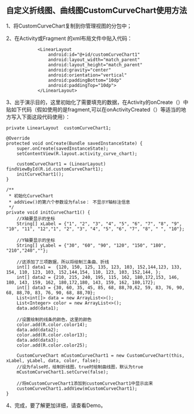 ## 自定义折线图、曲线图CustomCurveChart使用方法 ##
1、将CustomCurveChart复制到你管理视图的分包中；

2、在Activity或Fragment 的xml布局文件中贴入代码：

                <LinearLayout
                    android:id="@+id/customCurveChart1"
                    android:layout_width="match_parent"
                    android:layout_height="match_parent"
                    android:gravity="center"
                    android:orientation="vertical"
                    android:paddingBottom="10dp"
                    android:paddingTop="10dp">
                </LinearLayout>

3、出于演示目的，这里初始化了需要填充的数据，在Activity的onCreate（）中贴如下代码（假如使用的是fragment,可以在onActivityCreated（）等适当的地方写入下面这段代码使用）：

    private LinearLayout  customCurveChart1;

    @Override
    protected void onCreate(Bundle savedInstanceState) {
        super.onCreate(savedInstanceState);
        setContentView(R.layout.activity_curve_chart);

        customCurveChart1 = (LinearLayout) findViewById(R.id.customCurveChart1);
        initCurveChart1();
    }

    /**
     * 初始化CurveChart
     * addView()的第六个参数设为false： 不显示Y轴标注信息
     */
    private void initCurveChart1() {
        //X轴要显示的坐标
        String[] xLabel = {"1", "2", "3", "4", "5", "6", "7", "8", "9", "10", "11", "12","1", "2", "3", "4", "5", "6", "7", "8", " ", "10"};
        
        //Y轴要显示的坐标
        String[] yLabel = {"30", "60", "90", "120", "150", "180", "210","240",""};
        
        //这添加了三项数据，所以将绘制三条曲、折线
        int[] data1 =  {120, 150, 125, 135, 123, 103, 152,144,123, 133, 154, 110, 123, 103, 152,144,154, 110, 123, 103, 152,144, };
        int[] data2 = {210, 215, 240, 195, 115, 162, 180,172,153, 146, 180, 143, 159, 162, 180,172,180, 143, 159, 162, 180,172};
        int[] data3 = {30, 60, 35, 45, 85, 68, 88,70,62, 59, 83, 76, 90, 68, 88,70, 83, 76, 90, 68, 88,70};
        List<int[]> data = new ArrayList<>();
        List<Integer> color = new ArrayList<>();
        data.add(data1);

        //设置绘制的线条的颜色，这里的颜色
        color.add(R.color.color14);
        data.add(data2);
        color.add(R.color.color13);
        data.add(data3);
        color.add(R.color.color25);

        CustomCurveChart mCustomCurveChart1 = new CustomCurveChart(this, xLabel, yLabel, data, color, false);
        //设为false时，绘制折线图，true时绘制曲线图，默认为true
        mCustomCurveChart1.setCurve(false);

        //将mCustomCurveChart1添加到customCurveChart1中显示出来
        customCurveChart1.addView(mCustomCurveChart1);
    }

4、完成，要了解更加详细，请查看Demo。


 
 

  